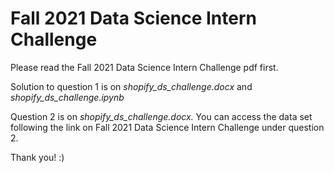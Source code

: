# Fall 2021 Data Science Intern Challenge 

Please read the Fall 2021 Data Science Intern Challenge pdf first. 

Solution to question 1 is on *shopify_ds_challenge.docx* and *shopify_ds_challenge.ipynb*

Question 2 is on *shopify_ds_challenge.docx.* You can access the data set following the link on Fall 2021 Data Science Intern Challenge under question 2.

Thank you! :)
